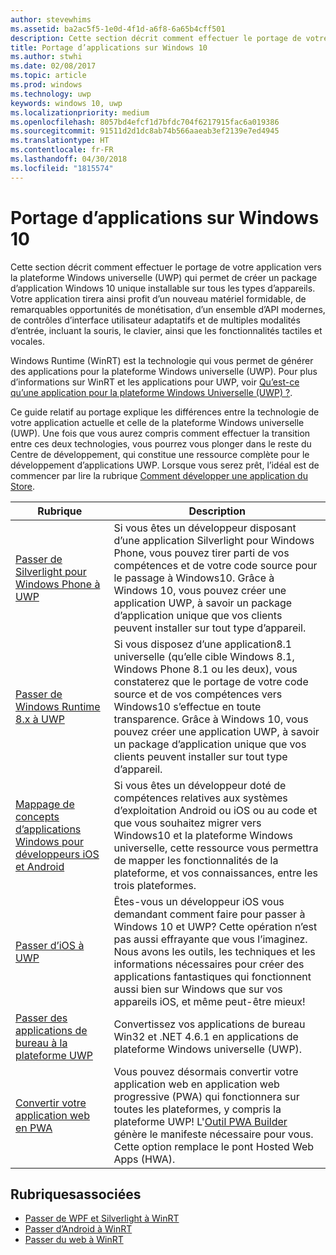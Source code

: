 ```yaml
---
author: stevewhims
ms.assetid: ba2ac5f5-1e0d-4f1d-a6f8-6a65b4cff501
description: Cette section décrit comment effectuer le portage de votre application vers la plateforme Windows universelle (UWP) qui permet de créer un package d’application Windows 10 unique installable sur tous les types d’appareils. Votre application tirera ainsi profit d’un nouveau matériel formidable, de remarquables opportunités de monétisation, d’un ensemble d’API modernes, de contrôles d’interface utilisateur adaptatifs et de multiples modalités d’entrée, incluant la souris, le clavier, les fonctions tactiles et vocales.
title: Portage d’applications sur Windows 10
ms.author: stwhi
ms.date: 02/08/2017
ms.topic: article
ms.prod: windows
ms.technology: uwp
keywords: windows 10, uwp
ms.localizationpriority: medium
ms.openlocfilehash: 8057bd4efcf1d7bfdc704f6217915fac6a019386
ms.sourcegitcommit: 91511d2d1dc8ab74b566aaeab3ef2139e7ed4945
ms.translationtype: HT
ms.contentlocale: fr-FR
ms.lasthandoff: 04/30/2018
ms.locfileid: "1815574"
---
```

# <a name="porting-apps-to-windows-10"></a>Portage d’applications sur Windows 10


Cette section décrit comment effectuer le portage de votre application vers la plateforme Windows universelle (UWP) qui permet de créer un package d’application Windows 10 unique installable sur tous les types d’appareils. Votre application tirera ainsi profit d’un nouveau matériel formidable, de remarquables opportunités de monétisation, d’un ensemble d’API modernes, de contrôles d’interface utilisateur adaptatifs et de multiples modalités d’entrée, incluant la souris, le clavier, ainsi que les fonctionnalités tactiles et vocales.

Windows Runtime (WinRT) est la technologie qui vous permet de générer des applications pour la plateforme Windows universelle (UWP). Pour plus d’informations sur WinRT et les applications pour UWP, voir [Qu’est-ce qu’une application pour la plateforme Windows Universelle (UWP) ?](https://msdn.microsoft.com/library/windows/apps/dn726767).

Ce guide relatif au portage explique les différences entre la technologie de votre application actuelle et celle de la plateforme Windows universelle (UWP). Une fois que vous aurez compris comment effectuer la transition entre ces deux technologies, vous pourrez vous plonger dans le reste du Centre de développement, qui constitue une ressource complète pour le développement d’applications UWP. Lorsque vous serez prêt, l’idéal est de commencer par lire la rubrique [Comment développer une application du Store](https://msdn.microsoft.com/library/windows/apps/dn726537).

| Rubrique | Description |
|-------|-------------|
| [Passer de Silverlight pour Windows Phone à UWP](wpsl-to-uwp-root.md) | Si vous êtes un développeur disposant d’une application Silverlight pour Windows Phone, vous pouvez tirer parti de vos compétences et de votre code source pour le passage à Windows10. Grâce à Windows 10, vous pouvez créer une application UWP, à savoir un package d’application unique que vos clients peuvent installer sur tout type d’appareil. |
| [Passer de Windows Runtime 8.x à UWP](w8x-to-uwp-root.md) | Si vous disposez d’une application8.1 universelle (qu’elle cible Windows 8.1, Windows Phone 8.1 ou les deux), vous constaterez que le portage de votre code source et de vos compétences vers Windows10 s’effectue en toute transparence. Grâce à Windows 10, vous pouvez créer une application UWP, à savoir un package d’application unique que vos clients peuvent installer sur tout type d’appareil. |
| [Mappage de concepts d’applications Windows pour développeurs iOS et Android](android-ios-uwp-map.md) | Si vous êtes un développeur doté de compétences relatives aux systèmes d’exploitation Android ou iOS ou au code et que vous souhaitez migrer vers Windows10 et la plateforme Windows universelle, cette ressource vous permettra de mapper les fonctionnalités de la plateforme, et vos connaissances, entre les trois plateformes. |
| [Passer d’iOS à UWP](ios-to-uwp-root.md) | Êtes-vous un développeur iOS vous demandant comment faire pour passer à Windows 10 et UWP? Cette opération n’est pas aussi effrayante que vous l’imaginez. Nous avons les outils, les techniques et les informations nécessaires pour créer des applications fantastiques qui fonctionnent aussi bien sur Windows que sur vos appareils iOS, et même peut-être mieux! |
| [Passer des applications de bureau à la plateforme UWP](desktop-to-uwp-root.md) | Convertissez vos applications de bureau Win32 et .NET 4.6.1 en applications de plateforme Windows universelle (UWP). |
| [Convertir votre application web en PWA](https://docs.microsoft.com/microsoft-edge/progressive-web-apps) | Vous pouvez désormais convertir votre application web en application web progressive (PWA) qui fonctionnera sur toutes les plateformes, y compris la plateforme UWP! L'[Outil PWA Builder](https://www.pwabuilder.com) génère le manifeste nécessaire pour vous. Cette option remplace le pont Hosted Web Apps (HWA). |

## <a name="related-topics"></a>Rubriquesassociées

* [Passer de WPF et Silverlight à WinRT](https://msdn.microsoft.com/library/windows/apps/dn263237)
* [Passer d’Android à WinRT](https://msdn.microsoft.com/library/windows/apps/jj945421)
* [Passer du web à WinRT](https://msdn.microsoft.com/library/windows/apps/hh465151)

